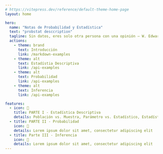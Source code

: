 ```yaml
---
# https://vitepress.dev/reference/default-theme-home-page
layout: home

hero:
  name: "Notas de Probabilidad y Estadística"
  text: "probstat desccription"
  tagline: Sin datos, eres solo otra persona con una opinión – W. Edwards Deming
  actions:
    - theme: brand
      text: Introducción
      link: /markdown-examples
    - theme: alt
      text: Estadístia Descriptiva
      link: /api-examples
    - theme: alt
      text: Probabilidad
      link: /api-examples
    - theme: alt
      text: Inferencia
      link: /api-examples

features:
  - icon: 📘
    title: PARTE I - Estadística Descriptiva
    details: Población vs. Muestra, Parámetro vs. Estadístico, Estadística Descriptiva vs. Inferencial, Origen de un Proyecto, Planteamiento Cuantitativo, Gráficos, Resúmenes Numéricos, Datos Bivariados.
  - title: PARTE II - Probabilidad
    icon: 📕
    details: Lorem ipsum dolor sit amet, consectetur adipiscing elit
  - title: Parte III - Inferencia
    icon: 📗
    details: Lorem ipsum dolor sit amet, consectetur adipiscing elit
---
```


